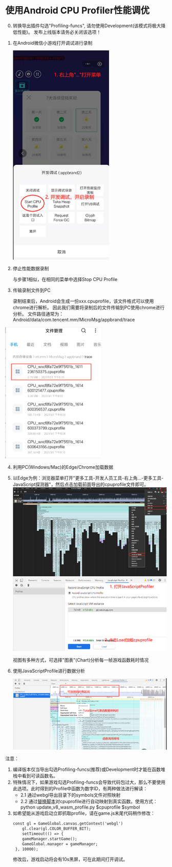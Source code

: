 # 使用Android CPU Profiler性能调优
0. 转换导出插件勾选"Profiling-funcs", 请勿使用Development(该模式将极大降低性能)。 发布上线版本请务必关闭该选项！
1. 在Android微信小游戏打开调试进行录制

   <img src='../image/androidprofile1.png' width="300"/>

2. 停止性能数据录制

    与步骤1相似，在相同的菜单中选择Stop CPU Profile

3. 传输录制文件到PC
   
    录制结束后，Android会生成一份xxx.cpuprofile，该文件格式可以使用chrome进行解析。
因此我们需要将录制后的文件传输到PC使用chrome进行分析。
文件路径通常为：Android/data/com.tencent.mm/MicroMsg/appbrand/trace
<img src='../image/androidprofile2.png' width="300"/>


4. 利用PC(Windows/Mac)的Edge/Chrome加载数据
5. 
   以Edge为例：浏览器菜单打开"更多工具-开发人员工具-右上角...-更多工具-JavaScript探测器"，然后点击加载前面导出的cpuprofile文件即可。
    <img src='../image/androidprofile5.png' width="500"/>
    <img src='../image/androidprofile3.png' width="500"/>
    
    视图有多种方式，可选择"图表"(Chart)分析每一帧游戏函数耗时情况

5. 使用JavaScriptProfile进行数据分析
 

    <img src='../image/androidprofile4.png' width="700"/> 

注意：
1. 编译版本仅当导出勾选Profiling-funcs(推荐)或Development时才能在函数堆栈中看到可读函数名。
2. 特殊情况下，如果游戏勾选Profiling-funcs会导致代码包过大，那么不要使用此选项。此时得到的Profile中函数为数字ID，有两种做法进行解读：
    - 2.1 通过webgl导出目录下的symbols文件对照映射
    - 2.2 通过[替换脚本](../tools/update_v8_wasm_profile.py)对cpuprofile进行自动映射到真实函数。使用方式：python update_v8_wasm_profile.py $cpuprofile $symbol
3. 如希望能从游戏启动立即抓取profile，请在game.js末尾代码稍作修改：
   ```
   const gl = GameGlobal.canvas.getContext('webgl') 
       gl.clear(gl.COLOR_BUFFER_BIT);
       setTimeout(() => {
       gameManager.startGame();
       GameGlobal.manager = gameManager;
    }, 10000);
    ```
    修改后，游戏启动将会有10s黑屏，可在此期间打开调试。

   
